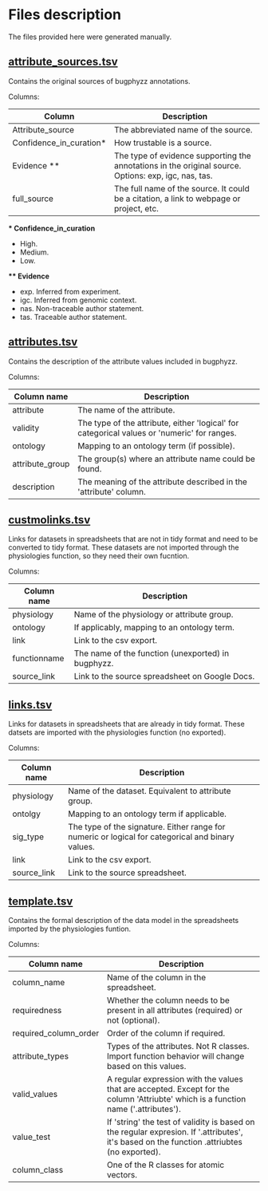 # Files description

The files provided here were generated manually.

## [attribute_sources.tsv](./attribute_sources.tsv)

Contains the original sources of bugphyzz annotations.

Columns:

| Column | Description |
| --- | --- |
| Attribute_source | The abbreviated name of the source. |
| Confidence_in_curation\*| How trustable is a source. |
| Evidence \*\* | The type of evidence supporting the annotations in the original source. Options: exp, igc, nas, tas. |
| full_source | The full name of the source. It could be a citation, a link to webpage or project, etc. |

**\* Confidence_in_curation**
- High.
- Medium.
- Low.

**\*\* Evidence**
- exp. Inferred from experiment.
- igc. Inferred from genomic context.
- nas. Non-traceable author statement.
- tas. Traceable author statement. 

## [attributes.tsv](./attributes.tsv)

Contains the description of the attribute values included in bugphyzz.

Columns:

| Column name | Description |
| --- | --- |
| attribute | The name of the attribute. |
| validity | The type of the attribute, either 'logical' for categorical values or 'numeric' for ranges. |
| ontology | Mapping to an ontology term (if possible). |
| attribute_group | The group(s) where an attribute name could be found. |
| description | The meaning of the attribute described in the 'attribute' column. |

## [custmolinks.tsv](./customlinks.tsv)

Links for datasets in spreadsheets that are not in tidy format and need to be
converted to tidy format. These datasets are not imported through the 
physiologies function, so they need their own fucntion.

Columns:

| Column name | Description |
| --- | --- |
| physiology | Name of the physiology or attribute group. |
| ontology | If applicably, mapping to an ontology term. |
| link | Link to the csv export. |
| functionname | The name of the function (unexported) in bugphyzz. |
| source_link |  Link to the source spreadsheet on Google Docs. |


## [links.tsv](./links.tsv)

Links for datasets in spreadsheets that are already in tidy format.
These datsets are imported with the physiologies function (no exported).

Columns:

| Column name | Description |
| --- | --- |
| physiology | Name of the dataset. Equivalent to attribute group. |
| ontolgy | Mapping to an ontology term if applicable. |
| sig_type | The type of the signature. Either range for numeric or logical for categorical and binary values. |
| link | Link to the csv export. |
| source_link | Link to the source spreadsheet. |

## [template.tsv](./template.tsv)

Contains the formal description of the data model in the spreadsheets imported
by the physiologies funtion.

Columns:

| Column name | Description |
| --- | --- |
| column_name | Name of the column in the spreadsheet. |
| requiredness | Whether the column needs to be present in all attributes (required) or not (optional). |
| required_column_order | Order of the column if required. |
| attribute_types | Types of the attributes. Not R classes. Import function behavior will change based on this values. |
| valid_values | A regular expression with the values that are accepted. Except for the column 'Attriubte' which is a function name ('.attributes'). |
| value_test | If 'string' the test of validity is based on the regular expresion. If '.attributes', it's based on the function .attriubtes (no exported). |
| column_class | One of the R classes for atomic vectors. |

